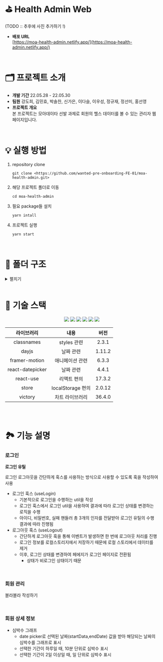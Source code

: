 # ⛳ Health Admin Web

(TODO :: 추후에 사진 추가하기 !)

- **배포 URL** <br /> [https://moa-health-admin.netlify.app/](https://moa-health-admin.netlify.app/)

<br />

# 🗂 프로젝트 소개

- **개발 기간** 22.05.28 - 22.05.30
- **팀원** 강도희, 김민효, 박솔찬, 신가은, 이다슬, 이우성, 정규재, 정선미, 홍선영
- **프로젝트 개요** <br />
본 프로젝트는 모아데이타 선발 과제로 회원의 헬스 데이터를 볼 수 있는 관리자 웹페이지입니다.

<br />

# 💡 실행 방법

1. repository clone
    
    ```
    git clone <https://github.com/wanted-pre-onboarding-FE-01/moa-health-admin.git>
    
    ```
    
2. 해당 프로젝트 폴더로 이동
    
    ```
    cd moa-health-admin
    
    ```
    
3. 필요 package들 설치
    
    ```
    yarn intall
    
    ```
    
4. 프로젝트 실행
    
    ```
    yarn start
    
    ```
    

<br />

# 📁 폴더 구조

<details>
<summary>펼치기</summary>

(TODO :: 추후에 추가)

</details>

<br />

# 🔨 기술 스택

<div align="center">
<img src="[https://img.shields.io/badge/HTML5-E34F26?style=flat-square&logo=HTML5&logoColor=white](https://img.shields.io/badge/HTML5-E34F26?style=flat-square&logo=HTML5&logoColor=white)"/>
<img src="[https://img.shields.io/badge/CSS3-1572B6?style=flat-square&logo=CSS3&logoColor=white](https://img.shields.io/badge/CSS3-1572B6?style=flat-square&logo=CSS3&logoColor=white)"/>
<img src="[https://img.shields.io/badge/Sass-CC6699?style=flat-square&logo=Sass&logoColor=white](https://img.shields.io/badge/Sass-CC6699?style=flat-square&logo=Sass&logoColor=white)"/>
<img src="[https://img.shields.io/badge/TypeScript-3178C6?style=flat-square&logo=TypeScript&logoColor=white](https://img.shields.io/badge/TypeScript-3178C6?style=flat-square&logo=TypeScript&logoColor=white)"/>
<img src="[https://img.shields.io/badge/React-61DAFB?style=flat-square&logo=React&logoColor=white](https://img.shields.io/badge/React-61DAFB?style=flat-square&logo=React&logoColor=white)"/>
<img src="[https://img.shields.io/badge/Recoil-764ABC?style=flat-square&logo=Recoil&logoColor=white](https://img.shields.io/badge/Recoil-764ABC?style=flat-square&logo=Recoil&logoColor=white)"/>

<br />

|라이브러리|내용|버전|
|:---:|:---:|:---:|
| classnames | styles 관련 | 2.3.1 |
| dayjs | 날짜 관련 | 1.11.2 |
| framer-motion | 애니메이션 관련 | 6.3.3 |
| react-datepicker | 날짜 관련 | 4.4.1 |
| react-use | 리액트 편의 | 17.3.2 |
| store | localStorage 편의 | 2.0.12 |
| victory | 차트 라이브러리 | 36.4.0 |

<br />
</div>

<br />

# 🏞 기능 설명

### 로그인

**로그인 유틸**

로그인 로그아웃을 간단하게 훅스를 사용하는 방식으로 사용할 수 있도록 훅을 작성하여 사용

- 로그인 훅스 (useLogin)
    - 기본적으로 로그인을 수행하는 util을 작성
    - 로그인 훅스에서 로그인 util을 사용하여 결과에 따라 로그인 상태를 변경하는 로직을 수행
    - 아이디, 비밀번호, 실패 핸들러 총 3개의 인자를 전달받아 로그인 유틸의 수행 결과에 따라 진행됨
- 로그아웃 훅스 (useLogout)
    - 간단하게 로그아웃 훅을 통해 이벤트가 발생하면 한 번에 로그아웃 처리를 진행
    - 로그인 정보를 로컬스토리지에서 저장하기 때문에 로컬 스토리에서 데이터를 제거
    - 이후, 로그인 상태를 변경하여 페에지가 로그인 페이지로 전환됨
        - 상태가 비로그인 상태이기 때문

<br />

### 회원 관리
블라블라 작성하기

<br />

### 회원 상세 정보
- 심박수 그래프
    - date picker로 선택된 날짜(startData,endDate) 값을 받아 해당되는 날짜의 심박수를 그래프로 표시
    - 선택한 기간이 하루일 때, 10분 단위로 심박수 표시
    - 선택한 기간이 2일 이상일 때, 일 단위로 심박수 표시

<br />
